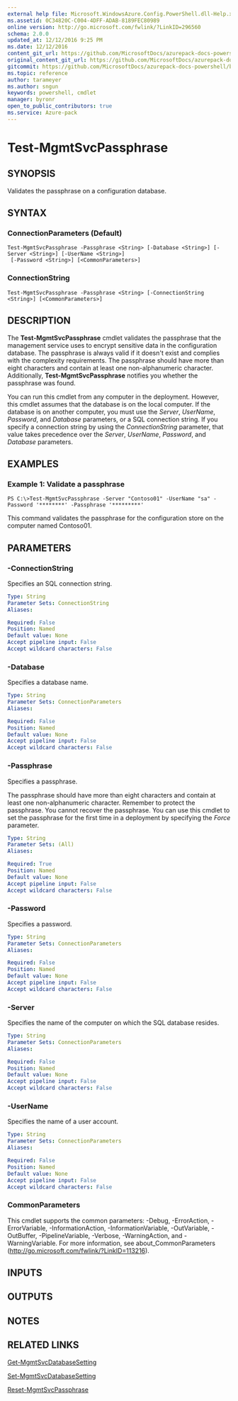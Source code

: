 ```yaml
---
external help file: Microsoft.WindowsAzure.Config.PowerShell.dll-Help.xml
ms.assetid: 0C34820C-C004-4DFF-ADAB-8189FEC80989
online version: http://go.microsoft.com/fwlink/?LinkID=296560
schema: 2.0.0
updated_at: 12/12/2016 9:25 PM
ms.date: 12/12/2016
content_git_url: https://github.com/MicrosoftDocs/azurepack-docs-powershell/blob/master/AzurePack-cmdlets/Configuration/v1.0/Test-MgmtSvcPassphrase.md
original_content_git_url: https://github.com/MicrosoftDocs/azurepack-docs-powershell/blob/master/AzurePack-cmdlets/Configuration/v1.0/Test-MgmtSvcPassphrase.md
gitcommit: https://github.com/MicrosoftDocs/azurepack-docs-powershell/blob/b83cde31c8e8df3140400b62cc6698cfc8f37a47/AzurePack-cmdlets/Configuration/v1.0/Test-MgmtSvcPassphrase.md
ms.topic: reference
author: tarameyer
ms.author: sngun
keywords: powershell, cmdlet
manager: byronr
open_to_public_contributors: true
ms.service: Azure-pack
---
```


# Test-MgmtSvcPassphrase

## SYNOPSIS
Validates the passphrase on a configuration database.

## SYNTAX

### ConnectionParameters (Default)
```
Test-MgmtSvcPassphrase -Passphrase <String> [-Database <String>] [-Server <String>] [-UserName <String>]
 [-Password <String>] [<CommonParameters>]
```

### ConnectionString
```
Test-MgmtSvcPassphrase -Passphrase <String> [-ConnectionString <String>] [<CommonParameters>]
```

## DESCRIPTION
The **Test-MgmtSvcPassphrase** cmdlet validates the passphrase that the management service uses to encrypt sensitive data in the configuration database.
The passphrase is always valid if it doesn't exist and complies with the complexity requirements.
The passphrase should have more than eight characters and contain at least one non-alphanumeric character.
Additionally, **Test-MgmtSvcPassphrase** notifies you whether the passphrase was found.

You can run this cmdlet from any computer in the deployment.
However, this cmdlet assumes that the database is on the local computer.
If the database is on another computer, you must use the *Server*, *UserName*, *Password*, and *Database* parameters, or a SQL connection string.
If you specify a connection string by using the *ConnectionString* parameter, that value takes precedence over the *Server*, *UserName*, *Password*, and *Database* parameters.

## EXAMPLES

### Example 1: Validate a passphrase
```
PS C:\>Test-MgmtSvcPassphrase -Server "Contoso01" -UserName "sa" -Password '********' -Passphrase '*********'
```

This command validates the passphrase for the configuration store on the computer named Contoso01.

## PARAMETERS

### -ConnectionString
Specifies an SQL connection string.

```yaml
Type: String
Parameter Sets: ConnectionString
Aliases: 

Required: False
Position: Named
Default value: None
Accept pipeline input: False
Accept wildcard characters: False
```

### -Database
Specifies a database name.

```yaml
Type: String
Parameter Sets: ConnectionParameters
Aliases: 

Required: False
Position: Named
Default value: None
Accept pipeline input: False
Accept wildcard characters: False
```

### -Passphrase
Specifies a passphrase.

The passphrase should have more than eight characters and contain at least one non-alphanumeric character.
Remember to protect the passphrase.
You cannot recover the passphrase.
You can use this cmdlet to set the passphrase for the first time in a deployment by specifying the *Force* parameter.

```yaml
Type: String
Parameter Sets: (All)
Aliases: 

Required: True
Position: Named
Default value: None
Accept pipeline input: False
Accept wildcard characters: False
```

### -Password
Specifies a password.

```yaml
Type: String
Parameter Sets: ConnectionParameters
Aliases: 

Required: False
Position: Named
Default value: None
Accept pipeline input: False
Accept wildcard characters: False
```

### -Server
Specifies the name of the computer on which the SQL database resides.

```yaml
Type: String
Parameter Sets: ConnectionParameters
Aliases: 

Required: False
Position: Named
Default value: None
Accept pipeline input: False
Accept wildcard characters: False
```

### -UserName
Specifies the name of a user account.

```yaml
Type: String
Parameter Sets: ConnectionParameters
Aliases: 

Required: False
Position: Named
Default value: None
Accept pipeline input: False
Accept wildcard characters: False
```

### CommonParameters
This cmdlet supports the common parameters: -Debug, -ErrorAction, -ErrorVariable, -InformationAction, -InformationVariable, -OutVariable, -OutBuffer, -PipelineVariable, -Verbose, -WarningAction, and -WarningVariable. For more information, see about_CommonParameters (http://go.microsoft.com/fwlink/?LinkID=113216).

## INPUTS

## OUTPUTS

## NOTES

## RELATED LINKS

[Get-MgmtSvcDatabaseSetting](xref:Configuration/v1.0/Get-MgmtSvcDatabaseSetting.md)

[Set-MgmtSvcDatabaseSetting](xref:Configuration/v1.0/Set-MgmtSvcDatabaseSetting.md)

[Reset-MgmtSvcPassphrase](xref:Configuration/v1.0/Reset-MgmtSvcPassphrase.md)


